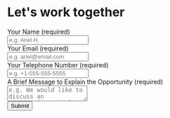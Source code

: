 # Let's work together

<form netlify id="contact_form_{% if permalink != '/' %}{{permalink | slug}}{% else %}index{% endif %}" class="form flex flex-dir-col" name="contact_form_{% if permalink != '/' %}{{permalink | slug}}{% else %}index{% endif %}">
  <label class="form__row input__label">
    <div class="input__label__text">Your Name (required)</div>
    <input class="input" type="text" name="name" placeholder="e.g. Ariel H." required />
  </label>
  <label class="form__row input__label">
    <div class="input__label__text">Your Email (required)</div>
    <input class="input" type="email" name="email" placeholder="e.g. ariel@email.com" required />
  </label>
  <label class="form__row input__label form__hp">
    <div class="input__label__text">Your Telephone Number (required)</div>
    <input class="input" type="tel" name="tel" placeholder="e.g. +1-555-555-5555" required/>
  </label>
  <label class="form__row input__label">
    <div class="input__label__text">A Brief Message to Explain the Opportunity (required)</div>
    <textarea class="input" name="message" placeholder="e.g. We would like to discuss an opportunity to help us develop a new UI for our app..." required></textarea>
  </label>
  <label style="display: none;" class="form__row input__label">
    <div class="input__label__text">Random Number Captcha (required)</div>
    <div class="input__label__sub__text font__sml">Please type in the following number: <span id="quick-captcha"></span></div>
    <input class="input" type="number" name="quickcaptcha" placeholder="Please enter the number: 789"></textarea>
  </label>
  <div class="form__submit">
    <input class="input btn__submit" type="submit"/>
  </div>
</form>
